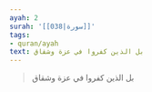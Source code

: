 ```yaml
---
ayah: 2
surah: '[[038|سورة]]'
tags:
- quran/ayah
text: بل الذين كفروا في عزة وشقاق
---
```

> بل الذين كفروا في عزة وشقاق
